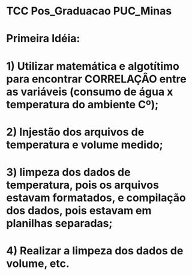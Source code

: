 # TCC Pos_Graduacao PUC_Minas

# Primeira Idéia:
# 1) Utilizar matemática e algotítimo para encontrar CORRELAÇÂO entre as variáveis (consumo de água x temperatura do ambiente Cº);
# 2) Injestão dos arquivos de temperatura e volume medido;
# 3) limpeza dos dados de temperatura, pois os arquivos estavam formatados, e compilação dos dados, pois estavam em planilhas separadas;
# 4) Realizar a limpeza dos dados de volume, etc.



